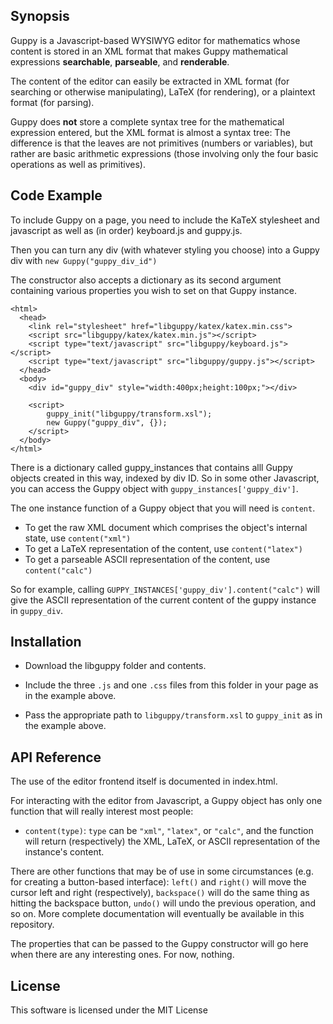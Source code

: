 ## Synopsis

Guppy is a Javascript-based WYSIWYG editor for mathematics whose
content is stored in an XML format that makes Guppy mathematical
expressions **searchable**, **parseable**, and **renderable**.

The content of the editor can easily be extracted in XML format (for
searching or otherwise manipulating), LaTeX (for rendering), or a
plaintext format (for parsing).

Guppy does **not** store a complete syntax tree for the mathematical
expression entered, but the XML format is almost a syntax tree: The
difference is that the leaves are not primitives (numbers or
variables), but rather are basic arithmetic expressions (those
involving only the four basic operations as well as primitives).

## Code Example

To include Guppy on a page, you need to include the KaTeX stylesheet
and javascript as well as (in order) keyboard.js and guppy.js.

Then you can turn any div (with whatever styling you choose) into a
Guppy div with `new Guppy("guppy_div_id")`

The constructor also accepts a dictionary as its second argument
containing various properties you wish to set on that Guppy instance.

```
<html>
  <head>
    <link rel="stylesheet" href="libguppy/katex/katex.min.css">
    <script src="libguppy/katex/katex.min.js"></script>
    <script type="text/javascript" src="libguppy/keyboard.js"></script>
    <script type="text/javascript" src="libguppy/guppy.js"></script>
  </head>
  <body>
    <div id="guppy_div" style="width:400px;height:100px;"></div>
    
    <script>
        guppy_init("libguppy/transform.xsl");
        new Guppy("guppy_div", {});
    </script>
  </body>
</html>
```

There is a dictionary called guppy_instances that contains alll Guppy
objects created in this way, indexed by div ID.  So in some other
Javascript, you can access the Guppy object with
`guppy_instances['guppy_div']`.

The one instance function of a Guppy object that you will need is
`content`.

* To get the raw XML document which comprises the object's internal state, use `content("xml")`
* To get a LaTeX representation of the content, use `content("latex")`
* To get a parseable ASCII representation of the content, use `content("calc")`

So for example, calling `GUPPY_INSTANCES['guppy_div'].content("calc")`
will give the ASCII representation of the current content of the guppy
instance in `guppy_div`.  

## Installation

* Download the libguppy folder and contents.

* Include the three `.js` and one `.css` files from this folder in
  your page as in the example above.

* Pass the appropriate path to `libguppy/transform.xsl` to
  `guppy_init` as in the example above.

## API Reference

The use of the editor frontend itself is documented in index.html.  

For interacting with the editor from Javascript, a Guppy object has
only one function that will really interest most people: 

* `content(type)`: `type` can be `"xml"`, `"latex"`, or `"calc"`, and
  the function will return (respectively) the XML, LaTeX, or ASCII
  representation of the instance's content.

There are other functions that may be of use in some circumstances
(e.g. for creating a button-based interface): `left()` and `right()`
will move the cursor left and right (respectively), `backspace()` will
do the same thing as hitting the backspace button, `undo()` will undo
the previous operation, and so on.  More complete documentation will
eventually be available in this repository.

The properties that can be passed to the Guppy constructor will go
here when there are any interesting ones.  For now, nothing.

## License

This software is licensed under the MIT License
